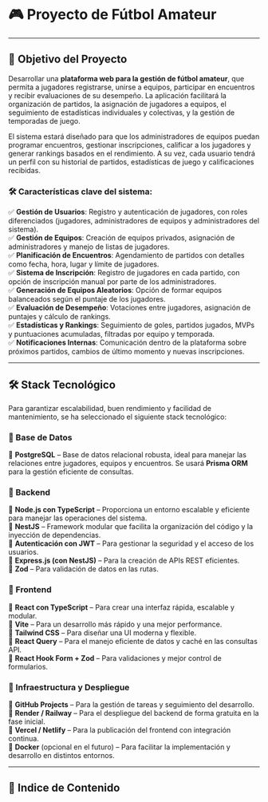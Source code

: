 # **🎮 Proyecto de Fútbol Amateur**  

---

## **🎯 Objetivo del Proyecto**  

Desarrollar una **plataforma web para la gestión de fútbol amateur**, que permita a jugadores registrarse, unirse a equipos, participar en encuentros y recibir evaluaciones de su desempeño. La aplicación facilitará la organización de partidos, la asignación de jugadores a equipos, el seguimiento de estadísticas individuales y colectivas, y la gestión de temporadas de juego.  

El sistema estará diseñado para que los administradores de equipos puedan programar encuentros, gestionar inscripciones, calificar a los jugadores y generar rankings basados en el rendimiento. A su vez, cada usuario tendrá un perfil con su historial de partidos, estadísticas de juego y calificaciones recibidas.  

### **🛠 Características clave del sistema:**  

✅ **Gestión de Usuarios**: Registro y autenticación de jugadores, con roles diferenciados (jugadores, administradores de equipos y administradores del sistema).  
✅ **Gestión de Equipos**: Creación de equipos privados, asignación de administradores y manejo de listas de jugadores.  
✅ **Planificación de Encuentros**: Agendamiento de partidos con detalles como fecha, hora, lugar y límite de jugadores.  
✅ **Sistema de Inscripción**: Registro de jugadores en cada partido, con opción de inscripción manual por parte de los administradores.  
✅ **Generación de Equipos Aleatorios**: Opción de formar equipos balanceados según el puntaje de los jugadores.  
✅ **Evaluación de Desempeño**: Votaciones entre jugadores, asignación de puntajes y cálculo de rankings.  
✅ **Estadísticas y Rankings**: Seguimiento de goles, partidos jugados, MVPs y puntuaciones acumuladas, filtradas por equipo y temporada.  
✅ **Notificaciones Internas**: Comunicación dentro de la plataforma sobre próximos partidos, cambios de último momento y nuevas inscripciones.  

---

## **🛠 Stack Tecnológico**  

Para garantizar escalabilidad, buen rendimiento y facilidad de mantenimiento, se ha seleccionado el siguiente stack tecnológico:  

### **📌 Base de Datos**  
🔹 **PostgreSQL** – Base de datos relacional robusta, ideal para manejar las relaciones entre jugadores, equipos y encuentros. Se usará **Prisma ORM** para la gestión eficiente de consultas.  

### **📌 Backend**  
🔹 **Node.js con TypeScript** – Proporciona un entorno escalable y eficiente para manejar las operaciones del sistema.  
🔹 **NestJS** – Framework modular que facilita la organización del código y la inyección de dependencias.  
🔹 **Autenticación con JWT** – Para gestionar la seguridad y el acceso de los usuarios.  
🔹 **Express.js (con NestJS)** – Para la creación de APIs REST eficientes.  
🔹 **Zod** – Para validación de datos en las rutas.  

### **📌 Frontend**  
🔹 **React con TypeScript** – Para crear una interfaz rápida, escalable y modular.  
🔹 **Vite** – Para un desarrollo más rápido y una mejor performance.  
🔹 **Tailwind CSS** – Para diseñar una UI moderna y flexible.  
🔹 **React Query** – Para el manejo eficiente de datos y caché en las consultas API.  
🔹 **React Hook Form + Zod** – Para validaciones y mejor control de formularios.  

### **📌 Infraestructura y Despliegue**  
🔹 **GitHub Projects** – Para la gestión de tareas y seguimiento del desarrollo.  
🔹 **Render / Railway** – Para el despliegue del backend de forma gratuita en la fase inicial.  
🔹 **Vercel / Netlify** – Para la publicación del frontend con integración continua.  
🔹 **Docker** (opcional en el futuro) – Para facilitar la implementación y desarrollo en distintos entornos.  

---
## **📌 Indice de Contenido**


